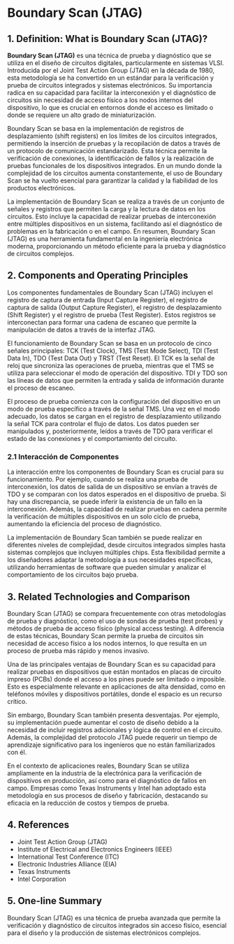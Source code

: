 # Boundary Scan (JTAG)

## 1. Definition: What is **Boundary Scan (JTAG)**?
**Boundary Scan (JTAG)** es una técnica de prueba y diagnóstico que se utiliza en el diseño de circuitos digitales, particularmente en sistemas VLSI. Introducida por el Joint Test Action Group (JTAG) en la década de 1980, esta metodología se ha convertido en un estándar para la verificación y prueba de circuitos integrados y sistemas electrónicos. Su importancia radica en su capacidad para facilitar la interconexión y el diagnóstico de circuitos sin necesidad de acceso físico a los nodos internos del dispositivo, lo que es crucial en entornos donde el acceso es limitado o donde se requiere un alto grado de miniaturización.

Boundary Scan se basa en la implementación de registros de desplazamiento (shift registers) en los límites de los circuitos integrados, permitiendo la inserción de pruebas y la recopilación de datos a través de un protocolo de comunicación estandarizado. Esta técnica permite la verificación de conexiones, la identificación de fallos y la realización de pruebas funcionales de los dispositivos integrados. En un mundo donde la complejidad de los circuitos aumenta constantemente, el uso de Boundary Scan se ha vuelto esencial para garantizar la calidad y la fiabilidad de los productos electrónicos.

La implementación de Boundary Scan se realiza a través de un conjunto de señales y registros que permiten la carga y la lectura de datos en los circuitos. Esto incluye la capacidad de realizar pruebas de interconexión entre múltiples dispositivos en un sistema, facilitando así el diagnóstico de problemas en la fabricación o en el campo. En resumen, Boundary Scan (JTAG) es una herramienta fundamental en la ingeniería electrónica moderna, proporcionando un método eficiente para la prueba y diagnóstico de circuitos complejos.

## 2. Components and Operating Principles
Los componentes fundamentales de Boundary Scan (JTAG) incluyen el registro de captura de entrada (Input Capture Register), el registro de captura de salida (Output Capture Register), el registro de desplazamiento (Shift Register) y el registro de prueba (Test Register). Estos registros se interconectan para formar una cadena de escaneo que permite la manipulación de datos a través de la interfaz JTAG.

El funcionamiento de Boundary Scan se basa en un protocolo de cinco señales principales: TCK (Test Clock), TMS (Test Mode Select), TDI (Test Data In), TDO (Test Data Out) y TRST (Test Reset). El TCK es la señal de reloj que sincroniza las operaciones de prueba, mientras que el TMS se utiliza para seleccionar el modo de operación del dispositivo. TDI y TDO son las líneas de datos que permiten la entrada y salida de información durante el proceso de escaneo.

El proceso de prueba comienza con la configuración del dispositivo en un modo de prueba específico a través de la señal TMS. Una vez en el modo adecuado, los datos se cargan en el registro de desplazamiento utilizando la señal TCK para controlar el flujo de datos. Los datos pueden ser manipulados y, posteriormente, leídos a través de TDO para verificar el estado de las conexiones y el comportamiento del circuito.

### 2.1 Interacción de Componentes
La interacción entre los componentes de Boundary Scan es crucial para su funcionamiento. Por ejemplo, cuando se realiza una prueba de interconexión, los datos de salida de un dispositivo se envían a través de TDO y se comparan con los datos esperados en el dispositivo de prueba. Si hay una discrepancia, se puede inferir la existencia de un fallo en la interconexión. Además, la capacidad de realizar pruebas en cadena permite la verificación de múltiples dispositivos en un solo ciclo de prueba, aumentando la eficiencia del proceso de diagnóstico.

La implementación de Boundary Scan también se puede realizar en diferentes niveles de complejidad, desde circuitos integrados simples hasta sistemas complejos que incluyen múltiples chips. Esta flexibilidad permite a los diseñadores adaptar la metodología a sus necesidades específicas, utilizando herramientas de software que pueden simular y analizar el comportamiento de los circuitos bajo prueba.

## 3. Related Technologies and Comparison
Boundary Scan (JTAG) se compara frecuentemente con otras metodologías de prueba y diagnóstico, como el uso de sondas de prueba (test probes) y métodos de prueba de acceso físico (physical access testing). A diferencia de estas técnicas, Boundary Scan permite la prueba de circuitos sin necesidad de acceso físico a los nodos internos, lo que resulta en un proceso de prueba más rápido y menos invasivo.

Una de las principales ventajas de Boundary Scan es su capacidad para realizar pruebas en dispositivos que están montados en placas de circuito impreso (PCBs) donde el acceso a los pines puede ser limitado o imposible. Esto es especialmente relevante en aplicaciones de alta densidad, como en teléfonos móviles y dispositivos portátiles, donde el espacio es un recurso crítico.

Sin embargo, Boundary Scan también presenta desventajas. Por ejemplo, su implementación puede aumentar el costo de diseño debido a la necesidad de incluir registros adicionales y lógica de control en el circuito. Además, la complejidad del protocolo JTAG puede requerir un tiempo de aprendizaje significativo para los ingenieros que no están familiarizados con él.

En el contexto de aplicaciones reales, Boundary Scan se utiliza ampliamente en la industria de la electrónica para la verificación de dispositivos en producción, así como para el diagnóstico de fallos en campo. Empresas como Texas Instruments y Intel han adoptado esta metodología en sus procesos de diseño y fabricación, destacando su eficacia en la reducción de costos y tiempos de prueba.

## 4. References
- Joint Test Action Group (JTAG)
- Institute of Electrical and Electronics Engineers (IEEE)
- International Test Conference (ITC)
- Electronic Industries Alliance (EIA)
- Texas Instruments
- Intel Corporation

## 5. One-line Summary
Boundary Scan (JTAG) es una técnica de prueba avanzada que permite la verificación y diagnóstico de circuitos integrados sin acceso físico, esencial para el diseño y la producción de sistemas electrónicos complejos.